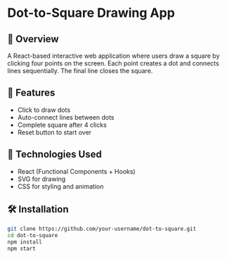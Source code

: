 # Dot-to-Square Drawing App

## 🧠 Overview
A React-based interactive web application where users draw a square by clicking four points on the screen. Each point creates a dot and connects lines sequentially. The final line closes the square.

## 🚀 Features
- Click to draw dots
- Auto-connect lines between dots
- Complete square after 4 clicks
- Reset button to start over


## 🔧 Technologies Used
- React (Functional Components + Hooks)
- SVG for drawing
- CSS for styling and animation

## 🛠️ Installation
```bash
git clone https://github.com/your-username/dot-to-square.git
cd dot-to-square
npm install
npm start

